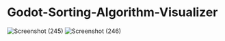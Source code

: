 # Godot-Sorting-Algorithm-Visualizer
![Screenshot (245)](https://user-images.githubusercontent.com/67412342/168941321-cf288604-b422-407e-94a1-f74ea6824b88.png)
![Screenshot (246)](https://user-images.githubusercontent.com/67412342/168941333-20296e7b-4f57-4840-99df-3f94376eeeed.png)
